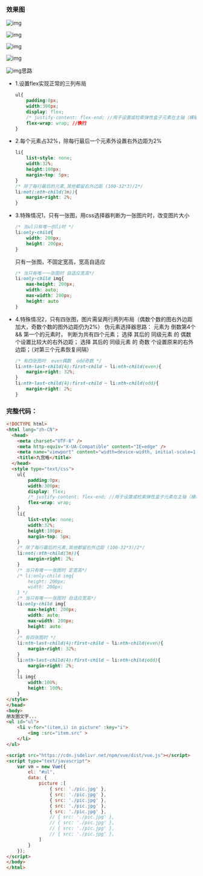 ### 效果图

![img](https://upload-images.jianshu.io/upload_images/17653016-c876035458c25549.png?imageMogr2/auto-orient/strip|imageView2/2/w/161/format/webp)





![img](https://upload-images.jianshu.io/upload_images/17653016-fd7492da63abf26c.png?imageMogr2/auto-orient/strip|imageView2/2/w/225/format/webp)





![img](https://upload-images.jianshu.io/upload_images/17653016-0bed685f8201bb89.png?imageMogr2/auto-orient/strip|imageView2/2/w/368/format/webp)



![img](https://upload-images.jianshu.io/upload_images/17653016-b971b679c26abb71.png?imageMogr2/auto-orient/strip|imageView2/2/w/342/format/webp)





![img](https://upload-images.jianshu.io/upload_images/17653016-93a7156b71adb4d0.png?imageMogr2/auto-orient/strip|imageView2/2/w/512/format/webp)思路

* 1.设置flex实现正常的三列布局

  ```css
  ul{
      padding:0px;
      width:300px;
      display: flex;
      /* justify-content: flex-end; //用于设置或检索弹性盒子元素在主轴（横轴）方向上的对齐方式。 */
      flex-wrap: wrap; //换行   
  }
  ```

* 2.每个元素占32%，除每行最后一个元素外设置右外边距为2%

  ```css
  li{
      list-style: none;
      width:32%;
      height:100px;
      margin-top: 5px;
  }
  /* 除了每行最后的元素,其他都留右外边距 (100-32*3)/2*/
  li:not(:nth-child(3n)){
      margin-right: 2%; 
  }
  ```

* 3.特殊情况1，只有一张图，用css选择器判断为一张图片时，改变图片大小

  ```css
  /* 当ul只有唯一的li时 */
  li:only-child{
      width: 200px;
      height: 200px;
  }
  ```

  只有一张图，不固定宽高，宽高自适应

  ```css
  /* 当只有唯一一张图时 自适应宽高*/
  li:only-child img{
      max-height: 200px;
      width: auto;
      max-width: 200px;
      height: auto
  }
  ```

* 4.特殊情况2，只有四张图，图片需呈两行两列布局（偶数个数的图右外边距加大，奇数个数的图外边距仍为2%）
   伪元素选择器思路：
   元素为 倒数第4个 && 第一个的元素时， 判断为共有四个元素；
   选择 其后的 同级元素 的 偶数 个设置比较大的右外边距；
   选择 其后的 同级元素 的 奇数 个设置原来的右外边距；（对第三个元素恢复间隔）

  ```css
  /* 有四张图时  even偶数  odd奇数 */
  li:nth-last-child(4):first-child ~ li:nth-child(even){
      margin-right: 32%;
  }
  li:nth-last-child(4):first-child ~ li:nth-child(odd){
      margin-right: 2%;
  }
  ```

### 完整代码：

```html
<!DOCTYPE html>
<html lang="zh-CN">
  <head>
    <meta charset="UTF-8" />
    <meta http-equiv="X-UA-Compatible" content="IE=edge" />
    <meta name="viewport" content="width=device-width, initial-scale=1.0" />
    <title>九宫格</title>
  </head>
  <style type="text/css">
    ul{
        padding:0px;
        width:300px;
        display: flex;
        /* justify-content: flex-end; //用于设置或检索弹性盒子元素在主轴（横轴）方向上的对齐方式。 */
        flex-wrap: wrap;
    }
    li{
        list-style: none;
        width:32%;
        height:100px;
        margin-top: 5px;
    }
    /* 除了每行最后的元素,其他都留右外边距 (100-32*3)/2*/
    li:not(:nth-child(3n)){
        margin-right: 2%; 
    }
    /* 当只有唯一一张图时 定宽高*/
    /* li:only-child img{
        height: 200px;
        width: 200px;
    } */
    /* 当只有唯一一张图时 自适应宽高*/
    li:only-child img{
        max-height: 200px;
        width: auto;
        max-width: 200px;
        height: auto
    }
    /* 有四张图时 */
    li:nth-last-child(4):first-child ~ li:nth-child(even){
        margin-right: 32%;
    }
    li:nth-last-child(4):first-child ~ li:nth-child(odd){
        margin-right: 2%;
    }
    li img{
        width:100%;
        height: 100%;
    }
</style>
</head>
<body>
朋友圈文字...
<ul id="ul">
    <li v-for="(item,i) in picture" :key="i">
        <img :src="item.src" >
    </li>
</ul>

<script src="https://cdn.jsdelivr.net/npm/vue/dist/vue.js"></script>
<script type="text/javascript">
    var vm = new Vue({
        el: "#ul",
        data: {
            picture :[
                { src: './pic.jpg' },
                { src: './pic.jpg' },
                { src: './pic.jpg' },
                { src: './pic.jpg' },
                { src: './pic.jpg' },
                // { src: './pic.jpg' },
                // { src: './pic.jpg' },
                // { src: './pic.jpg' },
                // { src: './pic.jpg' },
            ]
        }
    });
</script>
</body>
</html>
```

